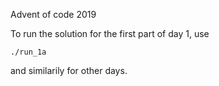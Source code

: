 Advent of code 2019

To run the solution for the first part of day 1, use

`./run_1a`

and similarily for other days.
